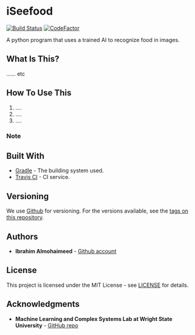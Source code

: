 # iSeefood
[![Build Status](https://travis-ci.com/IbrahimNM/iSeefood.svg?token=Z7DztJ4D33ytYAbsRtvx&branch=master)](https://travis-ci.com/IbrahimNM/iSeefood) [![CodeFactor](https://www.codefactor.io/repository/github/ibrahimnm/iseefood/badge)](https://www.codefactor.io/repository/github/ibrahimnm/iseefood)

A python program that uses a trained AI to recognize food in images. 

What Is This?
-------------
...... etc

How To Use This
---------------

1. .... 
2. ....
3. ....

### Note

## Built With

* [Gradle](https://gradle.org/) - The building system used.
* [Travis CI](https://travis-ci.com/) - CI service.

## Versioning

We use [Github](https://github.com/) for versioning. For the versions available, see the [tags on this repository](https://github.com/IbrahimNM/BudgetOrganizer/tags).

## Authors

* **Ibrahim Almohaimeed** - [Github account](https://github.com/IbrahimNM)

## License

This project is licensed under the MIT License - see [LICENSE](LICENSE) for details.

## Acknowledgments
* **Machine Learning and Complex Systems Lab at Wright State University** - [GitHub repo](https://github.com/wsu-wacs/seefood)
# 
